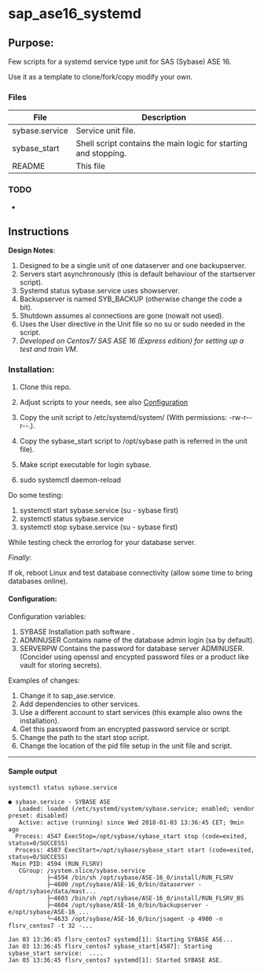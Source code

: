 # sap_ase16_systemd


## Purpose:
Few scripts for a systemd service type unit for  SAS (Sybase) ASE 16.

Use it as a template to clone/fork/copy modify your own.


### Files

|   File              |      Description           |
|----------------|-------|
|sybase.service |Service unit file.|
|sybase_start| Shell script contains the main logic for starting and stopping.|
|README	| This file|



### TODO


-

## Instructions

**Design Notes**:

1. Designed to be a single unit of one dataserver and one backupserver.
1. Servers start asynchronously (this is default behaviour of the  startserver script).
1. Systemd status sybase.service uses showserver.
1. Backupserver is named SYB_BACKUP (otherwise change the code a bit).
1. Shutdown assumes al connections are gone (nowait not used).
1. Uses the User directive in the Unit file so no su or sudo needed in the script.
1. *Developed on Centos7/ SAS ASE  16 (Express edition) for setting up a test and train VM*.


### Installation:

1. Clone  this repo.

1. Adjust scripts to your needs,  see also [Configuration](#Configuration) 
1. Copy the unit script to /etc/systemd/system/  (With permissions: -rw-r--r--.).
1. Copy the sybase_start script to /opt/sybase  path is referred in the unit file).
1. Make script executable  for login sybase.
1. sudo systemctl daemon-reload

Do some testing:

1. systemctl start sybase.service (su - sybase first)
1. systemctl status sybase.service 
1. systemctl stop sybase.service  (su - sybase first)

While testing check the errorlog for your database server.

*Finally*:

If ok, reboot Linux and test database connectivity (allow some time to bring databases online).

#### Configuration:

Configuration variables:

  1. SYBASE     Installation path software .
  1. ADMINUSER  Contains name of the database admin login (sa by default).
  1. SERVERPW   Contains the password for database server ADMINUSER. (Concider using openssl and encypted password files or a product like vault for storing secrets).

Examples of changes:

  1. Change it to sap_ase.service.
  1. Add dependencies to other services.
  1. Use a different account to start services (this example also owns the installation).
  1. Get this password from an encrypted password service or script. 
  1. Change the path to the start stop script.
  1. Change the location of the pid file setup in the unit file and script.

---

#### Sample output
```bash
systemctl status sybase.service
```

```no-highlight
● sybase.service - SYBASE ASE
   Loaded: loaded (/etc/systemd/system/sybase.service; enabled; vendor preset: disabled)
   Active: active (running) since Wed 2018-01-03 13:36:45 CET; 9min ago
  Process: 4547 ExecStop=/opt/sybase/sybase_start stop (code=exited, status=0/SUCCESS)
  Process: 4587 ExecStart=/opt/sybase/sybase_start start (code=exited, status=0/SUCCESS)
 Main PID: 4594 (RUN_FLSRV)
   CGroup: /system.slice/sybase.service
           ├─4594 /bin/sh /opt/sybase/ASE-16_0/install/RUN_FLSRV
           ├─4600 /opt/sybase/ASE-16_0/bin/dataserver -d/opt/sybase/data/mast...
           ├─4603 /bin/sh /opt/sybase/ASE-16_0/install/RUN_FLSRV_BS
           ├─4604 /opt/sybase/ASE-16_0/bin/backupserver -e/opt/sybase/ASE-16_...
           └─4633 /opt/sybase/ASE-16_0/bin/jsagent -p 4900 -n flsrv_centos7 -t 32 -...

Jan 03 13:36:45 flsrv_centos7 systemd[1]: Starting SYBASE ASE...
Jan 03 13:36:45 flsrv_centos7 sybase_start[4587]: Starting sybase_start service:  ....
Jan 03 13:36:45 flsrv_centos7 systemd[1]: Started SYBASE ASE.
```



